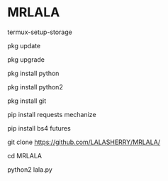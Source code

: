# MRLALA

termux-setup-storage

pkg update

pkg upgrade

pkg install python

pkg install python2

pkg install git 

pip install requests mechanize

pip install bs4 futures

git clone https://github.com/LALASHERRY/MRLALA/

cd MRLALA

python2 lala.py
